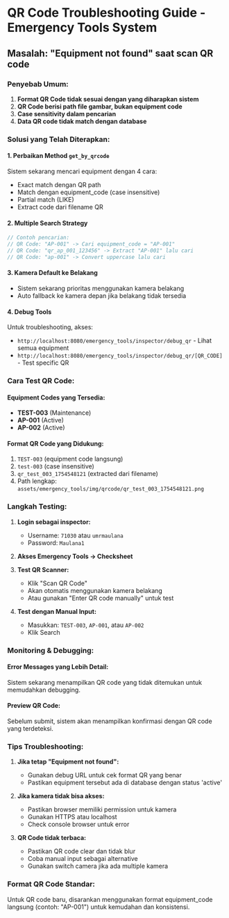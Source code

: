 # QR Code Troubleshooting Guide - Emergency Tools System

## Masalah: "Equipment not found" saat scan QR code

### Penyebab Umum:

1. **Format QR Code tidak sesuai dengan yang diharapkan sistem**
2. **QR Code berisi path file gambar, bukan equipment code**
3. **Case sensitivity dalam pencarian**
4. **Data QR code tidak match dengan database**

### Solusi yang Telah Diterapkan:

#### 1. **Perbaikan Method `get_by_qrcode`**

Sistem sekarang mencari equipment dengan 4 cara:

- Exact match dengan QR path
- Match dengan equipment_code (case insensitive)
- Partial match (LIKE)
- Extract code dari filename QR

#### 2. **Multiple Search Strategy**

```php
// Contoh pencarian:
// QR Code: "AP-001" -> Cari equipment_code = "AP-001"
// QR Code: "qr_ap_001_123456" -> Extract "AP-001" lalu cari
// QR Code: "ap-001" -> Convert uppercase lalu cari
```

#### 3. **Kamera Default ke Belakang**

- Sistem sekarang prioritas menggunakan kamera belakang
- Auto fallback ke kamera depan jika belakang tidak tersedia

#### 4. **Debug Tools**

Untuk troubleshooting, akses:

- `http://localhost:8080/emergency_tools/inspector/debug_qr` - Lihat semua equipment
- `http://localhost:8080/emergency_tools/inspector/debug_qr/[QR_CODE]` - Test specific QR

### Cara Test QR Code:

#### Equipment Codes yang Tersedia:

- **TEST-003** (Maintenance)
- **AP-001** (Active)
- **AP-002** (Active)

#### Format QR Code yang Didukung:

1. `TEST-003` (equipment code langsung)
2. `test-003` (case insensitive)
3. `qr_test_003_1754548121` (extracted dari filename)
4. Path lengkap: `assets/emergency_tools/img/qrcode/qr_test_003_1754548121.png`

### Langkah Testing:

1. **Login sebagai inspector:**

   - Username: `71030` atau `umrmaulana`
   - Password: `Maulana1`

2. **Akses Emergency Tools → Checksheet**

3. **Test QR Scanner:**

   - Klik "Scan QR Code"
   - Akan otomatis menggunakan kamera belakang
   - Atau gunakan "Enter QR code manually" untuk test

4. **Test dengan Manual Input:**
   - Masukkan: `TEST-003`, `AP-001`, atau `AP-002`
   - Klik Search

### Monitoring & Debugging:

#### Error Messages yang Lebih Detail:

Sistem sekarang menampilkan QR code yang tidak ditemukan untuk memudahkan debugging.

#### Preview QR Code:

Sebelum submit, sistem akan menampilkan konfirmasi dengan QR code yang terdeteksi.

### Tips Troubleshooting:

1. **Jika tetap "Equipment not found":**

   - Gunakan debug URL untuk cek format QR yang benar
   - Pastikan equipment tersebut ada di database dengan status 'active'

2. **Jika kamera tidak bisa akses:**

   - Pastikan browser memiliki permission untuk kamera
   - Gunakan HTTPS atau localhost
   - Check console browser untuk error

3. **QR Code tidak terbaca:**
   - Pastikan QR code clear dan tidak blur
   - Coba manual input sebagai alternative
   - Gunakan switch camera jika ada multiple kamera

### Format QR Code Standar:

Untuk QR code baru, disarankan menggunakan format equipment_code langsung (contoh: "AP-001") untuk kemudahan dan konsistensi.
